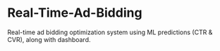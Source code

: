 # Real-Time-Ad-Bidding
Real-time ad bidding optimization system using ML predictions (CTR &amp; CVR), along with dashboard.
